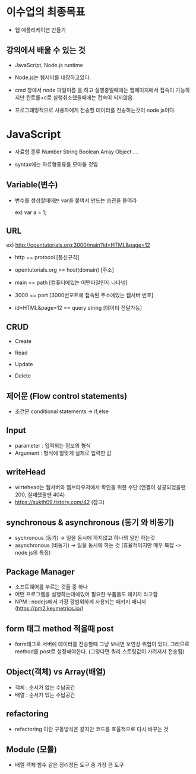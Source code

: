 # 이수업의 최종목표
 - 웹 애플리케이션 만들기
## 강의에서 배울 수 있는 것
 - JavaScript, Node.js runtime

- Node.js는 웹서버를 내장하고있다.

- cmd 창에서 node 파일이름 을 하고 실행중일때에는 웹페이지에서 접속이 가능하지만 컨트롤+c로 실행취소했을때에는 접속이 되지않음.

- 프로그래밍적으로 사용자에게 전송할 데이터를 전송하는것이 node js이다.

# JavaScript
- 자료형 종류 Number String Boolean Array Object ....

- syntax에는 자료형종류를 모아둘 것임

## Variable(변수)
- 변수를 생성할때에는 var을 붙여서 만드는 습관을 들여라 
  
  ex) var a = 1;

## URL
ex) http://opentutorials.org:3000/main?id=HTML&page=12
  
  - http == protocol [통신규칙]
 
  - opentutorials.org == host(domain) [주소]
 
  - main == path [컴퓨터에있는 어떤파일인지 나타냄]

  - 3000 == port [3000번포트에 접속된 주소에있는 웹서버 번호]
 
  - id=HTML&page=12 == query string [데이터 전달가능]

## CRUD
  - Create

  - Read

  - Update

 - Delete

## 제어문 (Flow control statements)
  - 조건문 conditional statements -> if,else

## Input
  - parameter : 입력되는 정보의 형식
  - Argument : 형식에 알맞게 실제로 입력한 값

## writeHead
  - wirtehead는 웹서버와 웹브라우저에서 확인을 위한 수단 (연결이 성공되었을땐 200, 실패했을땐 404)
  - https://sukth09.tistory.com/42 (참고)


## synchronous & asynchronous (동기 와 비동기)
  - sychronous (동기) -> 일을 동시에 하지않고 하나의 일만 하는것
  - asynchronous (비동기) -> 일을 동시에 하는 것 (효율적이지만 매우 복잡 -> node js의 특징)

## Package Manager
  - 소프트웨어를 부르는 것들 중 하나
  - 어떤 프로그램을 실행하는데에있어 필요한 부품들도 패키지 라고함
  - NPM : nodejs에서 가장 광범위하게 사용되는 패키지 매니저 (https://pm2.keymetrics.io/)


## form 태그 method 적을때 post
  - form태그로 서버에 데이터를 전송할때 그냥 보내면 보안상 위협이 있다. 그러므로 method를 post로 설정해야한다. (그렇다면 쿼리 스트링값이 가려져서 전송됨)

## Object(객체) vs Array(배열)
  - 객체 : 순서가 없는 수납공간
  - 배열 : 순서가 있는 수납공간

## refactoring
  - refactoring 이란 구동방식은 같지만 코드를 효율적으로 다시 바꾸는 것

## Module (모듈)
  - 배열 객체 함수 같은 정리정돈 도구 중 가장 큰 도구

##
